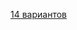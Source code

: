 [14 вариантов](https://docs.yandex.ru/docs/view?url=ya-disk%3A%2F%2F%2Fdisk%2F14.09%20%D0%BF%D1%80%D0%BE%2F%D0%A0%D1%83%D0%BF%D0%B0%D1%81%D0%BE%D0%B2%2F14%20%D0%B2%D0%B0%D1%80%D0%B8%D0%B0%D0%BD%D1%82%D0%BE%D0%B2%20%D0%A0%D1%83%D0%BF%D0%B0%D1%81%D0%BE%D0%B2.pdf&name=14%20%D0%B2%D0%B0%D1%80%D0%B8%D0%B0%D0%BD%D1%82%D0%BE%D0%B2%20%D0%A0%D1%83%D0%BF%D0%B0%D1%81%D0%BE%D0%B2.pdf&uid=1348601915&nosw=1)
